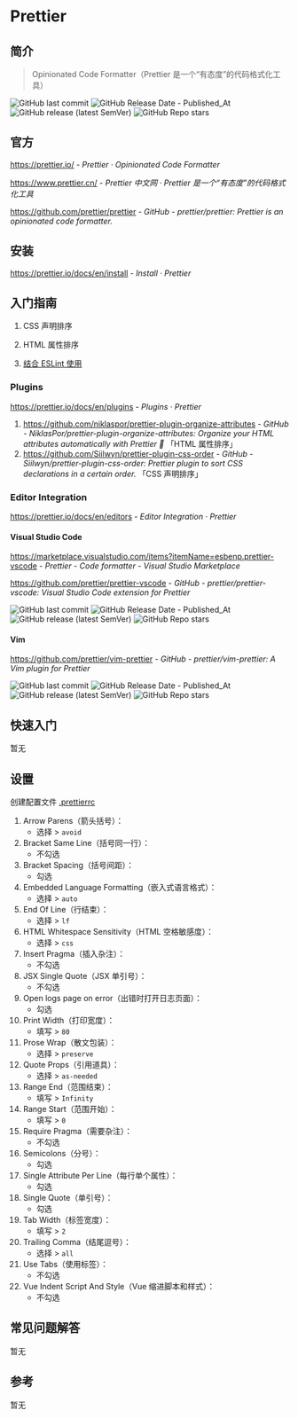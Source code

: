# Prettier

## 简介

> Opinionated Code Formatter（Prettier 是一个“有态度”的代码格式化工具）

![GitHub last commit](https://img.shields.io/github/last-commit/prettier/prettier?logo=github&color=blue)
![GitHub Release Date - Published_At](https://img.shields.io/github/release-date/prettier/prettier?display_date=published_at&logo=github)
![GitHub release (latest SemVer)](https://img.shields.io/github/v/release/prettier/prettier?logo=github)
![GitHub Repo stars](https://img.shields.io/github/stars/prettier/prettier?style=social)

## 官方

https://prettier.io/ - *Prettier · Opinionated Code Formatter*

https://www.prettier.cn/ - *Prettier 中文网 · Prettier 是一个“有态度”的代码格式化工具*

https://github.com/prettier/prettier - *GitHub - prettier/prettier: Prettier is an opinionated code formatter.*

## 安装

https://prettier.io/docs/en/install - *Install · Prettier*

## 入门指南

1. CSS 声明排序

2. HTML 属性排序

3. [结合 ESLint 使用](https://prettier.io/docs/en/install#eslint-and-other-linters)

### Plugins

https://prettier.io/docs/en/plugins - *Plugins · Prettier*

1. https://github.com/niklaspor/prettier-plugin-organize-attributes - *GitHub - NiklasPor/prettier-plugin-organize-attributes: Organize your HTML attributes automatically with Prettier 🧼* 「HTML 属性排序」
2. https://github.com/Siilwyn/prettier-plugin-css-order - *GitHub - Siilwyn/prettier-plugin-css-order: Prettier plugin to sort CSS declarations in a certain order.* 「CSS 声明排序」

### Editor Integration

https://prettier.io/docs/en/editors - *Editor Integration · Prettier*

#### Visual Studio Code

https://marketplace.visualstudio.com/items?itemName=esbenp.prettier-vscode - *Prettier - Code formatter - Visual Studio Marketplace*

https://github.com/prettier/prettier-vscode - *GitHub - prettier/prettier-vscode: Visual Studio Code extension for Prettier*

![GitHub last commit](https://img.shields.io/github/last-commit/prettier/prettier-vscode?logo=github&color=blue)
![GitHub Release Date - Published_At](https://img.shields.io/github/release-date/prettier/prettier-vscode?display_date=published_at&logo=github)
![GitHub release (latest SemVer)](https://img.shields.io/github/v/release/prettier/prettier-vscode?logo=github)
![GitHub Repo stars](https://img.shields.io/github/stars/prettier/prettier-vscode?style=social)

#### Vim

https://github.com/prettier/vim-prettier - *GitHub - prettier/vim-prettier: A Vim plugin for Prettier*

![GitHub last commit](https://img.shields.io/github/last-commit/prettier/vim-prettier?logo=github&color=blue)
![GitHub Release Date - Published_At](https://img.shields.io/github/release-date/prettier/vim-prettier?display_date=published_at&logo=github)
![GitHub release (latest SemVer)](https://img.shields.io/github/v/release/prettier/vim-prettier?logo=github)
![GitHub Repo stars](https://img.shields.io/github/stars/prettier/vim-prettier?style=social)

## 快速入门

暂无


## 设置

创建配置文件 [.prettierrc](https://prettier.io/docs/en/install)

1. Arrow Parens（箭头括号）：
    - 选择 > `avoid`
2. Bracket Same Line（括号同一行）：
    - 不勾选
3. Bracket Spacing（括号间距）：
    - 勾选
4. Embedded Language Formatting（嵌入式语言格式）：
    - 选择 > `auto`
5. End Of Line（行结束）：
    - 选择 > `lf`
6. HTML Whitespace Sensitivity（HTML 空格敏感度）：
    - 选择 > `css`
7. Insert Pragma（插入杂注）：
    - 不勾选
8. JSX Single Quote（JSX 单引号）：
    - 不勾选
9. Open logs page on error（出错时打开日志页面）：
    - 勾选
10. Print Width（打印宽度）：
    - 填写 > `80`
11. Prose Wrap（散文包装）：
    - 选择 > `preserve`
12. Quote Props（引用道具）：
    - 选择 > `as-needed`
13. Range End（范围结束）：
    - 填写 > `Infinity`
14. Range Start（范围开始）：
    - 填写 > `0`
15. Require Pragma（需要杂注）：
    - 不勾选
16. Semicolons（分号）：
    - 勾选
17. Single Attribute Per Line（每行单个属性）：
    - 勾选
18. Single Quote（单引号）：
    - 勾选
19. Tab Width（标签宽度）：
    - 填写 > `2`
20. Trailing Comma（结尾逗号）：
    - 选择 > `all`
21. Use Tabs（使用标签）：
    - 不勾选
22. Vue Indent Script And Style（Vue 缩进脚本和样式）：
    - 不勾选

## 常见问题解答

暂无


## 参考

暂无

